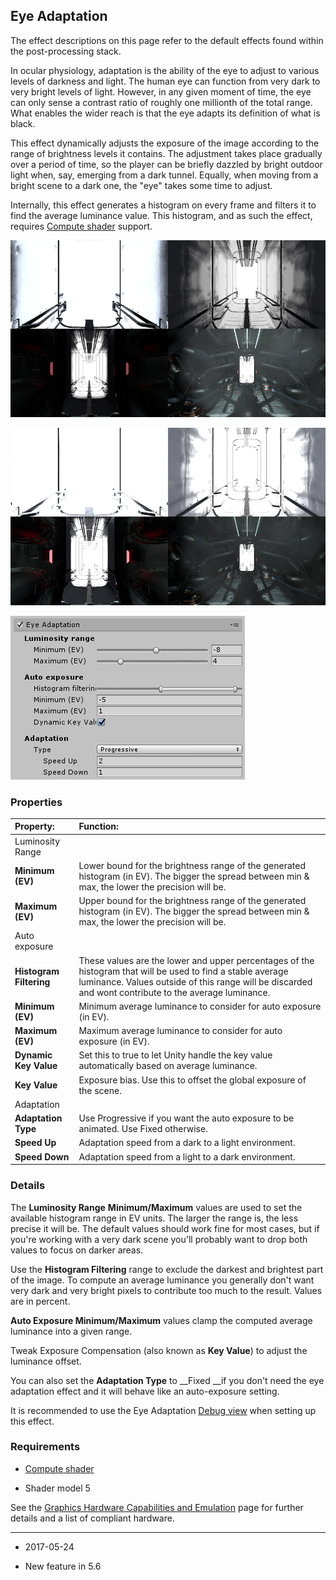 ## Eye Adaptation

The effect descriptions on this page refer to the default effects found within the post-processing stack.

In ocular physiology, adaptation is the ability of the eye to adjust to various levels of darkness and light. The human eye can function from very dark to very bright levels of light. However, in any given moment of time, the eye can only sense a contrast ratio of roughly one millionth of the total range. What enables the wider reach is that the eye adapts its definition of what is black.

This effect dynamically adjusts the exposure of the image according to the range of brightness levels it contains. The adjustment takes place gradually over a period of time, so the player can be briefly dazzled by bright outdoor light when, say, emerging from a dark tunnel. Equally, when moving from a bright scene to a dark one, the "eye" takes some time to adjust.

Internally, this effect generates a histogram on every frame and filters it to find the average luminance value. This histogram, and as such the effect, requires [Compute shader](ComputeShaders) support.

![Scene with Eye Adaptation.](../uploads/Main/PostProcessing-EyeAdaptation-0.jpg)

![Scene without Eye Adaptation.](../uploads/Main/PostProcessing-EyeAdaptation-1.jpg)

![UI for Eye Adaptation](../uploads/Main/PostProcessing-EyeAdaptation-2.png)

### Properties

| __Property:__| __Function:__ |
|:---|:---| 
| Luminosity Range ||
| __Minimum (EV)__ | Lower bound for the brightness range of the generated histogram (in EV). The bigger the spread between min & max, the lower the precision will be. |
| __Maximum (EV)__| Upper bound for the brightness range of the generated histogram (in EV). The bigger the spread between min & max, the lower the precision will be. |
| Auto exposure ||
| __Histogram Filtering__| These values are the lower and upper percentages of the histogram that will be used to find a stable average luminance. Values outside of this range will be discarded and wont contribute to the average luminance. |
| __Minimum (EV)__| Minimum average luminance to consider for auto exposure (in EV). |
| __Maximum (EV)__| Maximum average luminance to consider for auto exposure (in EV). |
| __Dynamic Key Value__| Set this to true to let Unity handle the key value automatically based on average luminance. |
| __Key Value__| Exposure bias. Use this to offset the global exposure of the scene. |
| Adaptation ||
| __Adaptation Type__| Use Progressive if you want the auto exposure to be animated. Use Fixed otherwise. |
| __Speed Up__| Adaptation speed from a dark to a light environment. |
| __Speed Down__| Adaptation speed from a light to a dark environment. |



### Details

The __Luminosity Range__ __Minimum/Maximum__ values are used to set the available histogram range in EV units. The larger the range is, the less precise it will be. The default values should work fine for most cases, but if you're working with a very dark scene you'll probably want to drop both values to focus on darker areas.

Use the __Histogram Filtering__ range to exclude the darkest and brightest part of the image. To compute an average luminance you generally don't want very dark and very bright pixels to contribute too much to the result. Values are in percent.

__Auto Exposure Minimum/Maximum__ values clamp the computed average luminance into a given range.

Tweak Exposure Compensation (also known as __Key Value__) to adjust the luminance offset.

You can also set the __Adaptation Type__ to __Fixed __if you don't need the eye adaptation effect and it will behave like an auto-exposure setting.

It is recommended to use the Eye Adaptation [Debug view](PostProcessing-DebugViews) when setting up this effect.

### Requirements

* [Compute shader](ComputeShaders)

* Shader model 5

See the [Graphics Hardware Capabilities and Emulation](GraphicsEmulation) page for further details and a list of compliant hardware.

---

* <span class="page-edit"> 2017-05-24  <!-- include IncludeTextNewPageSomeEdit --></span>

* <span class="page-history">New feature in 5.6</span>